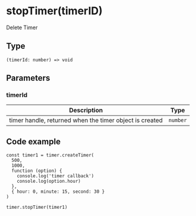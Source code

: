 
# stopTimer(timerID)

Delete Timer

## Type[​](/docs/1.0/reference/device-app-api/timer/stopTimer/#type "Direct link to Type")

```
(timerId: number) => void  

```
## Parameters[​](/docs/1.0/reference/device-app-api/timer/stopTimer/#parameters "Direct link to Parameters")

### timerId[​](/docs/1.0/reference/device-app-api/timer/stopTimer/#timerid "Direct link to timerId")

| Description | Type |
| --- | --- |
| timer handle, returned when the timer object is created | `number` |

## Code example[​](/docs/1.0/reference/device-app-api/timer/stopTimer/#code-example "Direct link to Code example")

```
const timer1 = timer.createTimer(  
  500,  
  1000,  
  function (option) {  
    console.log('timer callback')  
    console.log(option.hour)  
  },  
  { hour: 0, minute: 15, second: 30 }  
)  
  
timer.stopTimer(timer1)  

```
